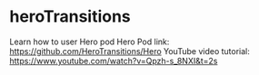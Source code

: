 # heroTransitions
Learn how to user Hero pod
Hero Pod link: https://github.com/HeroTransitions/Hero
YouTube video tutorial: https://www.youtube.com/watch?v=Qpzh-s_8NXI&t=2s
